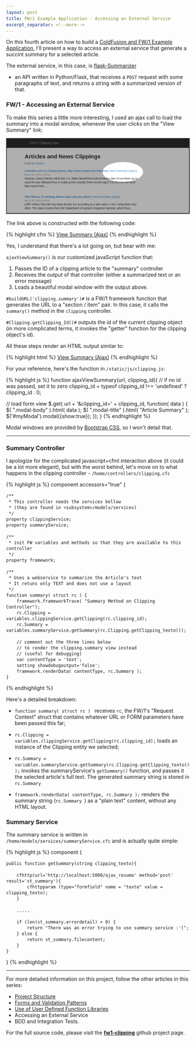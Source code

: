 ```yaml
---
layout: post
title: FW/1 Example Application - Accessing an External Service
excerpt_separator: <!--more-->
---
```


On this fourth article on how to build a
[ColdFusion and FW/1 Example Application](https://dezoito.github.io/2015/03/26/fw1-example-app-released/),
I'll present a way to access an external service that generate a succint summary
for a selected article.

The external service, in this case, is [flask-Summarizer](https://github.com/dezoito/flask-Summarizer)
- an API written in Python/Flask, that receives a `POST` request with some
paragraphs of text, and returns a string with a summarized version of that.

### FW/1 - Accessing an External Service
To make this series a little more interesting, I used an ajax call to load the
summary into a modal window, whenever the user clicks on the "View Summary" link:

![](https://github.com/dezoito/dezoito.github.io/blob/master/public/images/view_summary.png?raw=true)

The link above is constructed with the following code:

{% highlight cfm %}
<a class="summaryLink"
    href="javascript: ajaxViewSummary('#buildURL('clipping.summary')#',#Clipping.getClipping_Id()#);">View Summary (Ajax)</a>
{% endhighlight %}

Yes, I understand that there's a lot going on, but bear with me:

`ajaxViewSummary()` is our customized javaScript function that:

1. Passes the ID of a clipping article to the "summary" controller
2. Receives the output of that controller (either a summarized text or an error message)
3. Loads a beautiful modal window with the output above.

`#buildURL('clipping.summary')#` is a FW/1 framework function that generates the
 URL to a "section / item" pair. In this case, it calls the `summary()` method
 in the `clipping` controller.

 `#Clipping.getClipping_Id()#` outputs the id of the current clipping object
 (in more complicated terms, it invokes the "getter" function for the clipping object's id).

 All these steps render an HTML output similar to:

{% highlight html %}
<a class="summaryLink"
href="javascript: ajaxViewSummary('/clipping/index.cfm?action=clipping.summary',49);">View Summary (Ajax)</a>
{% endhighlight %}

For your reference, here's the  function in `/static/js/clipping.js`:

{% highlight js %}
function ajaxViewSummary(url, clipping_id){
  // if no id was passed, set it to zero
  clipping_id = typeof clipping_id !== 'undefined' ? clipping_id : 0;

  // load form view
  $.get( url + '&clipping_id=' + clipping_id, function( data ) {
    $( ".modal-body" ).html( data );
    $( ".modal-title" ).html( "Article Summary" );
    $('#myModal').modal({show:true});
  });
}
{% endhighlight %}

Modal windows are provided by [Bootstrap CSS](http://getbootstrap.com/javascript/#modals),
so I won't detail that.

 ----

### Summary Controller

I apologize for the complicated javascript+cfml interaction above
(it could be a lot more elegant), but with the worst behind, let's move on to
what happens in the clipping controller - `/home/controllers/clipping.cfc`

{% highlight js %}
component accessors="true" {

    /**
     * This controller needs the services bellow
     * (they are found in <subsystem>/models/services)
     */
    property clippingService;
    property summaryService;

    /**
     * init FW variables and methods so that they are available to this controller
     */
    property framework;

    /**
     * Uses a webservice to summarize the Article's text
     * It retuns only TEXT and does not use a layout
     */
    function summary( struct rc ) {
        framework.frameworkTrace( "Summary Method on Clipping Controller");
        rc.Clipping = variables.clippingService.getClipping(rc.clipping_id);
        rc.Summary = variables.summaryService.getSummary(rc.Clipping.getClipping_texto());

        // comment out the three lines below
        // to render the clipping.summary view instead
        // (useful for debugging)
        var contentType = 'text';
        setting showdebugoutput='false';
        framework.renderData( contentType, rc.Summary );
    }
{% endhighlight %}

Here's a detailed breakdown:

 - `function summary( struct rc ) ` receives `rc`, the FW/1's "Request Context" struct
 that contains whatever URL or FORM parameters have been passed this far;


 - `rc.Clipping = variables.clippingService.getClipping(rc.clipping_id);`
 loads an instance of the Clipping entity we selected;

 - `rc.Summary = variables.summaryService.getSummary(rc.Clipping.getClipping_texto());`
 invokes the summaryService's `getSummary()` function, and passes it the selected
 article's full text. The generated summary string is stored in `rc.Summary`

 - `framework.renderData( contentType, rc.Summary );` renders the summary string
  (`rc.Summary `) as a "plain text" content, without any HTML layout.

### Summary Service

 The summary service is written in `/home/models/services/summaryService.cfc` and
 is actually quite simple:

{% highlight js %}
component {

    public function getSummary(string clipping_texto){

        cfhttp(url='http://localhost:5000/ajax_resumo' method='post' result='st_summary'){
            cfhttpparam (type="formfield" name = "texto" value = clipping_texto);
        }

        .....

        if (len(st_summary.errordetail) > 0) {
            return "There was an error trying to use summary service :'(";
        } else {
            return st_summary.filecontent;
        }
    }
}
{% endhighlight %}




 ----


For more detailed information on this project, follow the other articles in this series:

 - [Project Structure](/2015/03/29/fw1-example-app-project-structure/)
 - [Forms and Validation Patterns](/2015/03/30/fw1-example-app-forms_validation/)
 - [Use of User Defined Function Libraries](/2015/04/06/fw1-example-user-defined-function-libraries/)
 - Accessing an External Service
 - BDD and Integration Tests.

For the full source code, please visit the **[fw1-clipping](https://github.com/dezoito/fw1-clipping)**
github project page.

